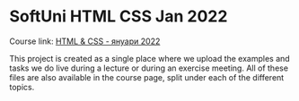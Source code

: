 # SoftUni HTML CSS Jan 2022

Course link: [HTML & CSS - януари 2022](https://softuni.bg/trainings/3604/html-and-css-january-2022#lesson-36118)

This project is created as a single place where we upload the examples and tasks we do live during a lecture or during an exercise meeting. All of these files are also available in the course page, split under each of the different topics.